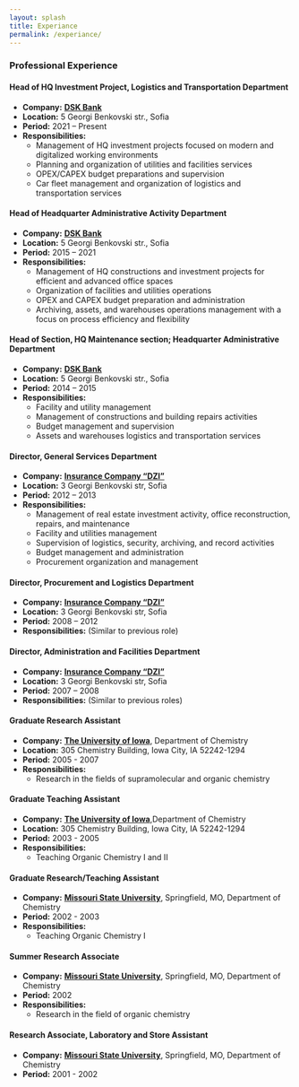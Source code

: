 ```yaml
---
layout: splash
title: Experiance
permalink: /experiance/
---
```


### Professional Experience

#### Head of HQ Investment Project, Logistics and Transportation Department
- **Company:** **[DSK Bank](https://dskbank.bg/)**
- **Location:** 5 Georgi Benkovski str., Sofia
- **Period:** 2021 – Present
- **Responsibilities:**
  - Management of HQ investment projects focused on modern and digitalized working environments
  - Planning and organization of utilities and facilities services
  - OPEX/CAPEX budget preparations and supervision
  - Car fleet management and organization of logistics and transportation services

#### Head of Headquarter Administrative Activity Department
- **Company:** **[DSK Bank](https://dskbank.bg/)**
- **Location:** 5 Georgi Benkovski str., Sofia
- **Period:** 2015 – 2021
- **Responsibilities:**
  - Management of HQ constructions and investment projects for efficient and advanced office spaces
  - Organization of facilities and utilities operations
  - OPEX and CAPEX budget preparation and administration
  - Archiving, assets, and warehouses operations management with a focus on process efficiency and flexibility

#### Head of Section, HQ Maintenance section; Headquarter Administrative Department
- **Company:** **[DSK Bank](https://dskbank.bg/)**
- **Location:** 5 Georgi Benkovski str., Sofia
- **Period:** 2014 – 2015
- **Responsibilities:**
  - Facility and utility management
  - Management of constructions and building repairs activities
  - Budget management and supervision
  - Assets and warehouses logistics and transportation services

#### Director, General Services Department
- **Company:** **[Insurance Company “DZI”](https://www.dzi.bg/)**
- **Location:** 3 Georgi Benkovski str, Sofia
- **Period:** 2012 – 2013
- **Responsibilities:**
  - Management of real estate investment activity, office reconstruction, repairs, and maintenance
  - Facility and utilities management
  - Supervision of logistics, security, archiving, and record activities
  - Budget management and administration
  - Procurement organization and management

#### Director, Procurement and Logistics Department
- **Company:** **[Insurance Company “DZI”](https://www.dzi.bg/)**
- **Location:** 3 Georgi Benkovski str, Sofia
- **Period:** 2008 – 2012
- **Responsibilities:** (Similar to previous role)

#### Director, Administration and Facilities Department
- **Company:** **[Insurance Company “DZI”](https://www.dzi.bg/)**
- **Location:** 3 Georgi Benkovski str, Sofia
- **Period:** 2007 – 2008
- **Responsibilities:** (Similar to previous roles)

#### Graduate Research Assistant
- **Company:** **[The University of Iowa](https://uiowa.com/)**, Department of Chemistry
- **Location:** 305 Chemistry Building, Iowa City, IA 52242-1294
- **Period:** 2005 - 2007
- **Responsibilities:**
  - Research in the fields of supramolecular and organic chemistry

#### Graduate Teaching Assistant
- **Company:** **[The University of Iowa](https://uiowa.com/)**,Department of Chemistry
- **Location:** 305 Chemistry Building, Iowa City, IA 52242-1294
- **Period:** 2003 - 2005
- **Responsibilities:**
  - Teaching Organic Chemistry I and II

#### Graduate Research/Teaching Assistant
- **Company:** **[Missouri State University](https://www.missouristate.edu/)**, Springfield, MO, Department of Chemistry
- **Period:** 2002 - 2003
- **Responsibilities:**
  - Teaching Organic Chemistry I

#### Summer Research Associate
- **Company:** **[Missouri State University](https://www.missouristate.edu/)**, Springfield, MO, Department of Chemistry
- **Period:** 2002
- **Responsibilities:**
  - Research in the field of organic chemistry

#### Research Associate, Laboratory and Store Assistant
- **Company:** **[Missouri State University](https://www.missouristate.edu/)**, Springfield, MO, Department of Chemistry
- **Period:** 2001 - 2002
